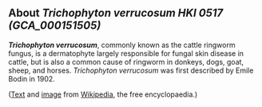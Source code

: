 About *Trichophyton verrucosum HKI 0517 (GCA\_000151505)* 
---------------------------------------------------------



***Trichophyton verrucosum***, commonly known as the cattle ringworm
fungus, is a dermatophyte largely responsible for fungal skin disease in
cattle, but is also a common cause of ringworm in donkeys, dogs, goat,
sheep, and horses. *Trichophyton verrucosum* was first described by
Emile Bodin in 1902.

([Text](http://en.wikipedia.org/wiki/Trichophyton_verrucosum) and
[image](https://commons.wikimedia.org/wiki/File:Trichophyton_verrucosum_chlamydospores.jpg)
from [Wikipedia](http://en.wikipedia.org/), the free encyclopaedia.)
